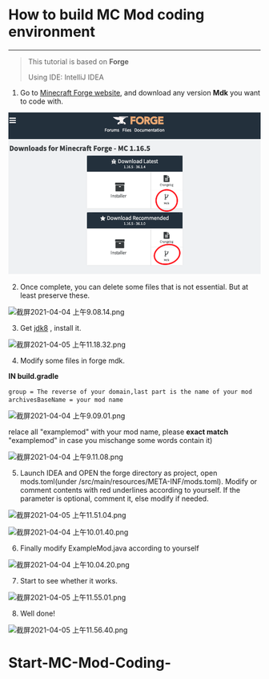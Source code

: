 # How to build MC Mod coding environment

------

> This tutorial is based on **Forge**
> 
> Using IDE: IntelliJ IDEA

1. Go to [Minecraft Forge website](http://files.minecraftforge.net), and download any version **Mdk** you want to code with.

![1.png](https://github.com/Zhouyuankun/Start-MC-Mod-Coding-/blob/main/res/1.png)

2. Once complete, you can delete some files that is not essential. But at least preserve these.

![截屏2021-04-04 上午9.08.14.png](/Users/celeglow/Desktop/MC%20build/截屏2021-04-04%20上午9.08.14.png)

3. Get [jdk8](https://www.oracle.com/java/technologies/javase/javase-jdk8-downloads.html) , install it.

![截屏2021-04-05 上午11.18.32.png](/Users/celeglow/Desktop/MC%20build/截屏2021-04-05%20上午11.18.32.png)

4. Modify some files in forge mdk.

**IN build.gradle**

```group
group = The reverse of your domain,last part is the name of your mod
archivesBaseName = your mod name
```

![截屏2021-04-04 上午9.09.01.png](/Users/celeglow/Desktop/MC%20build/截屏2021-04-04%20上午9.09.01.png)

relace all "examplemod" with your mod name, please **exact match** "examplemod" in case you mischange some words contain it)

![截屏2021-04-04 上午9.11.08.png](/Users/celeglow/Desktop/MC%20build/截屏2021-04-04%20上午9.11.08.png)

5. Launch IDEA and OPEN the forge directory as project, open mods.toml(under /src/main/resources/META-INF/mods.toml). Modify or comment contents with red underlines according to yourself. If the parameter is optional, comment it, else modify if needed.

![截屏2021-04-05 上午11.51.04.png](/Users/celeglow/Desktop/MC%20build/截屏2021-04-05%20上午11.51.04.png)

![截屏2021-04-04 上午10.01.40.png](/Users/celeglow/Desktop/MC%20build/截屏2021-04-04%20上午10.01.40.png)

6. Finally modify ExampleMod.java according to yourself

![截屏2021-04-04 上午10.04.20.png](/Users/celeglow/Desktop/MC%20build/截屏2021-04-04%20上午10.04.20.png)

7. Start to see whether it works.

![截屏2021-04-05 上午11.55.01.png](/Users/celeglow/Desktop/MC%20build/截屏2021-04-05%20上午11.55.01.png)

8. Well done!

![截屏2021-04-05 上午11.56.40.png](/Users/celeglow/Desktop/MC%20build/截屏2021-04-05%20上午11.56.40.png)
# Start-MC-Mod-Coding-
